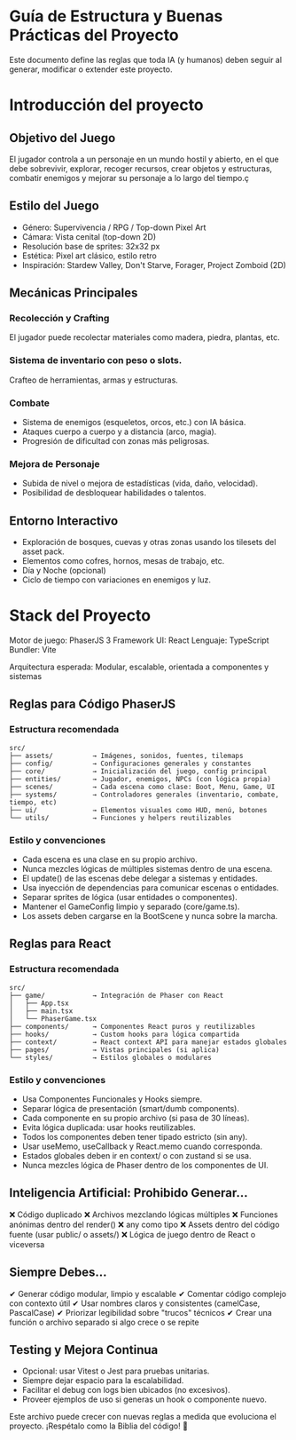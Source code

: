 # Guía de Estructura y Buenas Prácticas del Proyecto

Este documento define las reglas que toda IA (y humanos) deben seguir al generar, modificar o extender este proyecto.

# Introducción del proyecto

## Objetivo del Juego
El jugador controla a un personaje en un mundo hostil y abierto, en el que debe sobrevivir, explorar, recoger recursos, crear objetos y estructuras, combatir enemigos y mejorar su personaje a lo largo del tiempo.ç

## Estilo del Juego
- Género: Supervivencia / RPG / Top-down Pixel Art
- Cámara: Vista cenital (top-down 2D)
- Resolución base de sprites: 32x32 px
- Estética: Pixel art clásico, estilo retro
- Inspiración: Stardew Valley, Don't Starve, Forager, Project Zomboid (2D)

## Mecánicas Principales

### Recolección y Crafting
El jugador puede recolectar materiales como madera, piedra, plantas, etc.

### Sistema de inventario con peso o slots.
Crafteo de herramientas, armas y estructuras.

### Combate
- Sistema de enemigos (esqueletos, orcos, etc.) con IA básica.
- Ataques cuerpo a cuerpo y a distancia (arco, magia).
- Progresión de dificultad con zonas más peligrosas.

### Mejora de Personaje
- Subida de nivel o mejora de estadísticas (vida, daño, velocidad).
- Posibilidad de desbloquear habilidades o talentos.

## Entorno Interactivo
- Exploración de bosques, cuevas y otras zonas usando los tilesets del asset pack.
- Elementos como cofres, hornos, mesas de trabajo, etc.
- Día y Noche (opcional)
- Ciclo de tiempo con variaciones en enemigos y luz.

# Stack del Proyecto
Motor de juego: PhaserJS 3
Framework UI: React
Lenguaje: TypeScript
Bundler: Vite

Arquitectura esperada: Modular, escalable, orientada a componentes y sistemas

## Reglas para Código PhaserJS

### Estructura recomendada

```
src/
├── assets/          → Imágenes, sonidos, fuentes, tilemaps
├── config/          → Configuraciones generales y constantes
├── core/            → Inicialización del juego, config principal
├── entities/        → Jugador, enemigos, NPCs (con lógica propia)
├── scenes/          → Cada escena como clase: Boot, Menu, Game, UI
├── systems/         → Controladores generales (inventario, combate, tiempo, etc)
├── ui/              → Elementos visuales como HUD, menú, botones
└── utils/           → Funciones y helpers reutilizables
```

### Estilo y convenciones
- Cada escena es una clase en su propio archivo.
- Nunca mezcles lógicas de múltiples sistemas dentro de una escena.
- El update() de las escenas debe delegar a sistemas y entidades.
- Usa inyección de dependencias para comunicar escenas o entidades.
- Separar sprites de lógica (usar entidades o componentes).
- Mantener el GameConfig limpio y separado (core/game.ts).
- Los assets deben cargarse en la BootScene y nunca sobre la marcha.

## Reglas para React

### Estructura recomendada

```
src/
├── game/            → Integración de Phaser con React
│   ├── App.tsx
│   ├── main.tsx
│   └── PhaserGame.tsx
├── components/      → Componentes React puros y reutilizables
├── hooks/           → Custom hooks para lógica compartida
├── context/         → React context API para manejar estados globales
├── pages/           → Vistas principales (si aplica)
└── styles/          → Estilos globales o modulares
```

### Estilo y convenciones
- Usa Componentes Funcionales y Hooks siempre.
- Separar lógica de presentación (smart/dumb components).
- Cada componente en su propio archivo (si pasa de 30 líneas).
- Evita lógica duplicada: usar hooks reutilizables.
- Todos los componentes deben tener tipado estricto (sin any).
- Usar useMemo, useCallback y React.memo cuando corresponda.
- Estados globales deben ir en context/ o con zustand si se usa.
- Nunca mezcles lógica de Phaser dentro de los componentes de UI.

## Inteligencia Artificial: Prohibido Generar…
❌ Código duplicado
❌ Archivos mezclando lógicas múltiples
❌ Funciones anónimas dentro del render()
❌ any como tipo
❌ Assets dentro del código fuente (usar public/ o assets/)
❌ Lógica de juego dentro de React o viceversa

## Siempre Debes...
✔ Generar código modular, limpio y escalable
✔ Comentar código complejo con contexto útil
✔ Usar nombres claros y consistentes (camelCase, PascalCase)
✔ Priorizar legibilidad sobre "trucos" técnicos
✔ Crear una función o archivo separado si algo crece o se repite

## Testing y Mejora Continua
- Opcional: usar Vitest o Jest para pruebas unitarias.
- Siempre dejar espacio para la escalabilidad.
- Facilitar el debug con logs bien ubicados (no excesivos).
- Proveer ejemplos de uso si generas un hook o componente nuevo.


Este archivo puede crecer con nuevas reglas a medida que evoluciona el proyecto. ¡Respétalo como la Biblia del código! 📘